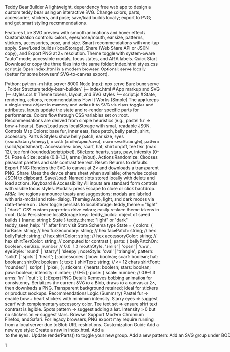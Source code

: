 Teddy Bear Builder 
A lightweight, dependency free web app to design a custom teddy bear using an interactive SVG. Change colors, parts, accessories, stickers, and pose; save/load builds locally; export to PNG; and get smart styling recommendations.

Features
Live SVG preview with smooth animations and hover effects.
Customization controls: colors, eyes/nose/mouth, ear size, patterns, stickers, accessories, pose, and size.
Smart recommendations with one-tap apply.
Save/Load builds (localStorage), Share (Web Share API or JSON copy), and Export PNG at 2× resolution.
Theme toggle with system-aware “auto” mode; accessible modals, focus states, and ARIA labels.
Quick Start
Download or copy the three files into the same folder:
index.html
styles.css
script.js
Open index.html in a modern browser.
Optional: serve locally (better for some browsers’ SVG-to-canvas export).

Python: python -m http.server 8000
Node (npx): npx serve
Bun: bunx serve .
Folder Structure
teddy-bear-builder/
├─ index.html       # App markup and SVG
├─ styles.css       # Theme tokens, layout, and SVG styles
└─ script.js        # State, rendering, actions, recommendations
How It Works (Simple)
The app keeps a single state object in memory and writes it to SVG via class toggles and attributes.
Inputs update the state and re-render specific parts for performance.
Colors flow through CSS variables set on :root.
Recommendations are derived from simple heuristics (e.g., pastel fur => bow + hearts).
Save/Load uses localStorage with small, readable JSON.
Controls Map
Colors: base fur, inner ears, face patch, belly patch, shirt, accessory.
Parts & Styles: show belly patch, ear size, eyes (round/starry/sleepy), mouth (smile/open/uwu), nose (oval/triangle), pattern (solid/spots/heart).
Accessories: bow, scarf, hat, shirt on/off, tee text (max 12), tee font (rounded/script/pixel).
Stickers: hearts, stars, paw, intensity (0–5).
Pose & Size: scale (0.8–1.3), arms (in/out).
Actions
Randomize: Chooses pleasant palettes and safe contrast tee text.
Reset: Returns to defaults.
Export PNG: Renders the SVG to canvas at 2× and downloads a transparent PNG.
Share: Uses the device share sheet when available; otherwise copies JSON to clipboard.
Save/Load: Named slots stored locally with delete and load actions.
Keyboard & Accessibility
All inputs are standard form controls with visible focus styles.
Modals: press Escape to close or click backdrop.
ARIA: live regions announce toasts and suggestions; modals are labeled with aria-modal and role=dialog.
Theming
Auto, light, and dark modes via data-theme on <html>.
User toggle persists to localStorage:
teddy_theme = "light" | "dark".
CSS custom properties drive colors; easily replace theme tokens in :root.
Data Persistence
localStorage keys:
teddy_builds: object of saved builds { [name: string]: State }
teddy_theme: "light" or "dark"
teddy_seen_help: "1" after first visit
State Schema
type State = {
  colors: {
    furBase: string;        // hex
    furSecondary: string;   // hex
    facePatch: string;      // hex
    bellyPatch: string;     // hex
    shirtColor: string;     // hex
    accessoryColor: string; // hex
    shirtTextColor: string; // computed for contrast
  };
  parts: {
    bellyPatchOn: boolean;
    earSize: number;        // 0.8–1.3
    mouthStyle: 'smile' | 'open' | 'uwu';
    eyeStyle: 'round' | 'starry' | 'sleepy';
    noseStyle: 'oval' | 'triangle';
    pattern: 'solid' | 'spots' | 'heart';
  };
  accessories: {
    bow: boolean;
    scarf: boolean;
    hat: boolean;
    shirtOn: boolean;
  };
  text: {
    shirtText: string;      // <= 12 chars
    shirtFont: 'rounded' | 'script' | 'pixel';
  };
  stickers: {
    hearts: boolean;
    stars: boolean;
    paw: boolean;
    intensity: number;      // 0–5
  };
  pose: {
    scale: number;          // 0.8–1.3
    arms: 'in' | 'out';
  };
};
Export PNG Details
Removes bobbing animation for consistency.
Serializes the current SVG to a Blob, draws to a canvas at 2×, then downloads a PNG.
Transparent background retained; ideal for stickers or product mockups.
Recommendations Logic (Summary)
Pastel fur => enable bow + heart stickers with minimum intensity.
Starry eyes => suggest scarf with complementary accessory color.
Tee text set => ensure shirt text contrast is legible.
Spots pattern => suggest adding a hat.
Intensity > 0 but no stickers on => suggest stars.
Browser Support
Modern Chromium, Firefox, and Safari.
For legacy browsers, PNG export may require running from a local server due to Blob URL restrictions.
Customization Guide
Add a new eye style:
Create a new <g id="eyes-myStyle"> in index.html.
Add a <option value="myStyle"> to the eyes <select>.
Update renderParts() to toggle your new group.
Add a new pattern:
Add an SVG group under BODY, hide by default with .hidden.
Toggle in renderParts() based on state.parts.pattern.
Add new stickers:
Extend makeSticker(type, x, y, size) with a new case.
Provide UI toggle and state field if needed.
Deployment
GitHub Pages: push the three files to the main branch and enable Pages.
Netlify/Vercel: drag-and-drop or connect the repo; no build step required.
Any static host works—no server code or dependencies.
Troubleshooting
Export PNG downloads a blank image:
Serve the files via local server (not file:///) due to canvas security.
Missing fonts for “script” or “pixel”:
The app uses generic stacks; supply your own font-face in styles.css if you need exact type.
Nothing saves:
Check if the browser’s storage is disabled or in private mode.
Development Notes
No frameworks; everything is plain HTML/CSS/JS.
Rendering is split into focused functions: renderColors, renderParts, renderAccessories, renderText, renderStickers, renderPose.
Contrast utility (bestTextOn) ensures tee text meets readable contrast.
Roadmap Ideas
Preset gallery with thumbnails.
Export SVG (in addition to PNG).
Multi-language i18n.
Drag-to-place stickers and per-sticker controls.
Download/share snapshot from recommendations panel.
License
Recommended: MIT. Replace with your preferred license.
Example header:
Copyright (c) 2025 YOUR_NAME — Released under the MIT License
Credits
Designed and built with care. You’re free to remix and extend—send a note if you ship something cool!
Summary: Drop the three files into a folder, open index.html, and start customizing your bear. Use Save/Load for versions, Export PNG for images, and the theme toggle to match your system. The code is modular and easy to extend—perfect for a small product demo or a playful onboarding experience.




1

